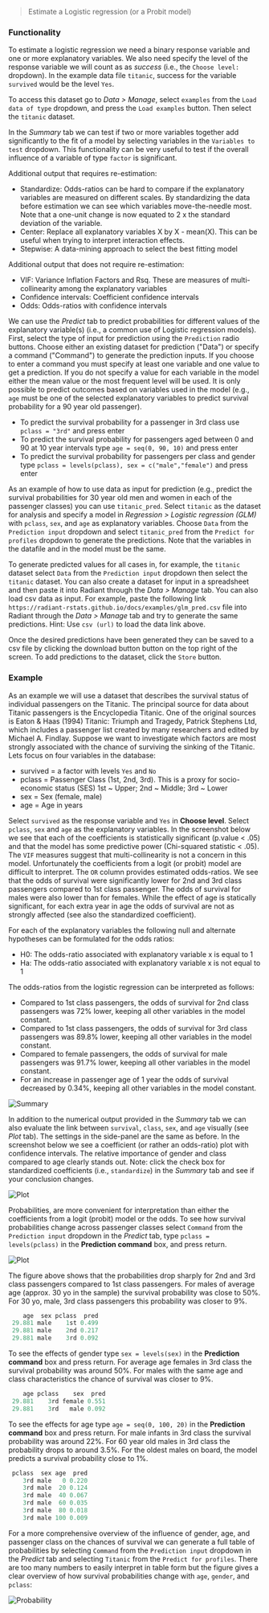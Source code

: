 > Estimate a Logistic regression (or a Probit model)

### Functionality

To estimate a logistic regression we need a binary response variable and one or more explanatory variables. We also need specify the level of the response variable we will count as as _success_ (i.e., the `Choose level:` dropdown). In the example data file `titanic`, success for the variable `survived` would be the level `Yes`.

To access this dataset go to _Data > Manage_, select `examples` from the `Load data of type` dropdown, and press the `Load examples` button. Then select the `titanic` dataset.

In the _Summary_ tab we can test if two or more variables together add significantly to the fit of a model by selecting variables in the `Variables to test` dropdown. This functionality can be very useful to test if the overall influence of a variable of type `factor` is significant.

Additional output that requires re-estimation:

* Standardize: Odds-ratios can be hard to compare if the explanatory variables are measured on different scales. By standardizing the data before estimation we can see which variables move-the-needle most. Note that a one-unit change is now equated to 2 x the standard deviation of the variable.
* Center: Replace all explanatory variables X by X - mean(X). This can be useful when trying to interpret interaction effects.
* Stepwise: A data-mining approach to select the best fitting model

Additional output that does not require re-estimation:

* VIF: Variance Inflation Factors and Rsq. These are measures of multi-collinearity among the explanatory variables
* Confidence intervals: Coefficient confidence intervals
* Odds: Odds-ratios with confidence intervals

We can use the _Predict_ tab to predict probabilities for different values of the explanatory variable(s) (i.e., a common use of Logistic regression models). First, select the type of input for prediction using the `Prediction` radio buttons. Choose either an existing dataset for prediction ("Data") or specify a command ("Command") to generate the prediction inputs. If you choose to enter a command you must specify at least one variable and one value to get a prediction. If you do not specify a value for each variable in the model either the mean value or the most frequent level will be used. It is only possible to predict outcomes based on variables used in the model (e.g., `age` must be one of the selected explanatory variables to predict survival probability for a 90 year old passenger).

* To predict the survival probability for a passenger in 3rd class use `pclass = "3rd"` and press enter
* To predict the survival probability for passengers aged between 0 and 90 at 10 year intervals type `age = seq(0, 90, 10)` and press enter
* To predict the survival probability for passengers per class and gender type `pclass = levels(pclass), sex = c("male","female")` and press enter

As an example of how to use data as input for prediction (e.g., predict the survival probabilities for 30 year old men and women in each of the passenger classes) you can use `titanic_pred`. Select `titanic` as the dataset for analysis and specify a model in _Regression > Logistic regression (GLM)_ with `pclass`, `sex`, and `age` as explanatory variables. Choose `Data` from the `Prediction input` dropdown and select `titanic_pred` from the `Predict for profiles` dropdown to generate the predictions. Note that the variables in the datafile and in the model must be the same.

To generate predicted values for all cases in, for example, the `titanic` dataset select `Data` from the `Prediction input` dropdown then select the `titanic` dataset. You can also create a dataset for input in a spreadsheet and then paste it into Radiant through the _Data > Manage_ tab. You can also load csv data as input. For example, paste the following link `https://radiant-rstats.github.io/docs/examples/glm_pred.csv` file into Radiant through the _Data > Manage_ tab and try to generate the same predictions. Hint: Use `csv (url)` to load the data link above.

Once the desired predictions have been generated they can be saved to a csv file by clicking the download button button on the top right of the screen. To add predictions to the dataset, click the `Store` button.

### Example

As an example we will use a dataset that describes the survival status of individual passengers on the Titanic. The principal source for data about Titanic passengers is the Encyclopedia Titanic. One of the original sources is Eaton & Haas (1994) Titanic: Triumph and Tragedy, Patrick Stephens Ltd, which includes a passenger list created by many researchers and edited by Michael A. Findlay. Suppose we want to investigate which factors are most strongly associated with the chance of surviving the sinking of the Titanic. Lets focus on four variables in the database:

- survived = a factor with levels `Yes` and `No`
- pclass = Passenger Class (1st, 2nd, 3rd). This is a proxy for socio-economic status (SES) 1st ~ Upper; 2nd ~ Middle; 3rd ~ Lower
- sex = Sex (female, male)
- age = Age in years

Select `survived` as the response variable and `Yes` in **Choose level**. Select `pclass`, `sex` and `age` as the explanatory variables. In the screenshot below we see that each of the coefficients is statistically significant (p.value < .05) and that the model has some predictive power (Chi-squared statistic < .05). The `VIF` measures suggest that multi-collinearity is not a concern in this model. Unfortunately the coefficients from a logit (or probit) model are difficult to interpret. The `OR` column provides estimated odds-ratios. We see that the odds of survival were significantly lower for 2nd and 3rd class passengers compared to 1st class passenger. The odds of survival for males were also lower than for females. While the effect of age is statically significant, for each extra year in age the odds of survival are not as strongly affected (see also the standardized coefficient).

For each of the explanatory variables the following null and alternate hypotheses can be formulated for the odds ratios:

* H0: The odds-ratio associated with explanatory variable x is equal to 1
* Ha: The odds-ratio associated with explanatory variable x is not equal to 1

The odds-ratios from the logistic regression can be interpreted as follows:

- Compared to 1st class passengers, the odds of survival for 2nd class passengers was 72% lower, keeping all other variables in the model constant.
- Compared to 1st class passengers, the odds of survival for 3rd class passengers was 89.8% lower, keeping all other variables in the model constant.
- Compared to female passengers, the odds of survival for male passengers was 91.7% lower, keeping all other variables in the model constant.
- For an increase in passenger age of 1 year the odds of survival decreased by 0.34%, keeping all other variables in the model constant.

![Summary](figures_model/logistic_summary.png)

In addition to the numerical output provided in the _Summary_ tab we can also evaluate the link between `survival`, `class`, `sex`, and `age` visually (see _Plot_ tab). The settings in the side-panel are the same as before. In the screenshot below we see a coefficient (or rather an odds-ratio) plot with confidence intervals. The relative importance of gender and class compared to age clearly stands out. Note: click the check box for standardized coefficients (i.e., `standardize`) in the _Summary_ tab and see if your conclusion changes.

![Plot](figures_model/logistic_plot.png)

Probabilities, are more convenient for interpretation than either the coefficients from a logit (probit) model or the odds. To see how survival probabilities change across passenger classes select `Command` from the `Prediction input` dropdown in the _Predict_ tab, type `pclass = levels(pclass)` in the **Prediction command** box, and press return.

![Plot](figures_model/logistic_predict.png)

The figure above shows that the probabilities drop sharply for 2nd and 3rd class passengers compared to 1st class passengers. For males of average age (approx. 30 yo in the sample) the survival probability was close to 50%. For 30 yo, male, 3rd class passengers this probability was closer to 9%.

```r
    age  sex pclass  pred
 29.881 male    1st 0.499
 29.881 male    2nd 0.217
 29.881 male    3rd 0.092
```

To see the effects of gender type `sex = levels(sex)` in the **Prediction command** box and press return. For average age females in 3rd class the survival probability was around 50%. For males with the same age and class characteristics the chance of survival was closer to 9%.

```r
    age pclass    sex  pred
 29.881    3rd female 0.551
 29.881    3rd   male 0.092
```

To see the effects for age type `age = seq(0, 100, 20)` in the **Prediction command** box and press return. For male infants in 3rd class the survival probability was around 22%. For 60 year old males in 3rd class the probability drops to around 3.5%. For the oldest males on board, the model predicts a survival probability close to 1%.

```r
 pclass  sex age  pred
    3rd male   0 0.220
    3rd male  20 0.124
    3rd male  40 0.067
    3rd male  60 0.035
    3rd male  80 0.018
    3rd male 100 0.009
```

For a more comprehensive overview of the influence of gender, age, and passenger class on the chances of survival we can generate a full table of probabilities by selecting `Command` from the `Prediction input` dropdown in the _Predict_ tab and selecting `Titanic` from the `Predict for profiles`. There are too many numbers to easily interpret in table form but the figure gives a clear overview of how survival probabilities change with `age`, `gender`, and `pclass`:

![Probability](figures_model/logistic_predict_data.png)
